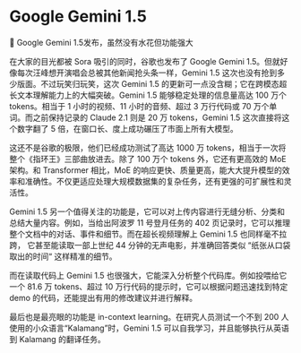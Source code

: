 # Google Gemini 1.5

🚀 Google Gemini 1.5发布，虽然没有水花但功能强大

在大家的目光都被 Sora 吸引的同时，谷歌也发布了 Google Gemini 1.5。但就好像每次汪峰想开演唱会总被其他新闻抢头条一样，Gemini 1.5 这次也没有抢到多少版面。不过玩笑归玩笑，这次 Gemini 1.5 的更新可一点没含糊；它在跨模态超长文本理解能力上的大幅突破。Gemini 1.5 能够稳定处理的信息量高达 100 万个 tokens。相当于 1 小时的视频、11 小时的音频、超过 3 万行代码或 70 万个单词。而之前保持记录的 Claude 2.1 则是 20 万 tokens，Gemini 1.5 这次直接将这个数字翻了 5 倍，在窗口长、度上成功碾压了市面上所有大模型。

这还不是谷歌的极限，他们已经成功测试了高达 1000 万 tokens，相当于一次将整个《指环王》三部曲放进去。除了 100 万个 tokens 外，它还有更高效的 MoE 架构。和 Transformer 相比，MoE 的响应更快、质量更高，能大大提升模型的效率和准确性。不仅更适应处理大规模数据集的复杂任务，还有更强的可扩展性和灵活性。

Gemini 1.5 另一个值得关注的功能是，它可以对上传内容进行无缝分析、分类和总结大量内容。例如，当给出阿波罗 11 号登月任务的 402 页记录时，它可以推理整个文档中的对话、事件和细节。而在超长视频理解上 Gemini 1.5 也同样毫不拉跨， 它甚至能读取一部上世纪 44 分钟的无声电影，并准确回答类似 “纸张从口袋取出的时间“ 这样精准的细节。

而在读取代码上 Gemini 1.5 也很强大，它能深入分析整个代码库。例如投喂给它一个 81.6 万 tokens、超过 10 万行代码的提示时，它可以根据问题迅速找到特定 demo 的代码，还能提出有用的修改建议并进行解释。

最后也是最亮眼的功能是 in-context learning。在研究人员测试一个不到 200 人使用的小众语言“Kalamang”时，Gemini 1.5 可以自我学习，并且能够执行从英语到 Kalamang 的翻译任务。
